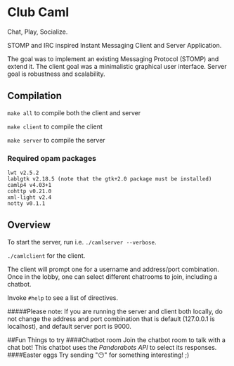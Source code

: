 # Club Caml

Chat, Play, Socialize.

STOMP and IRC inspired Instant Messaging Client and Server Application.

The goal was to implement an existing Messaging Protocol (STOMP) and extend it.
The client goal was a minimalistic graphical user interface. Server goal is
robustness and scalability.

## Compilation
`make all` to compile both the client and server

`make client` to compile the client

`make server` to compile the server

### Required opam packages

```
lwt v2.5.2
lablgtk v2.18.5 (note that the gtk+2.0 package must be installed)
camlp4 v4.03+1
cohttp v0.21.0
xml-light v2.4
notty v0.1.1
```

## Overview

To start the server, run i.e. `./camlserver --verbose`.

`./camlclient` for the client.

The client will prompt one for a username and address/port combination.
Once in the lobby, one can select different chatrooms to join, including a
chatbot.

Invoke `#help` to see a list of directives.

#####Please note:
If you are running the server and client both locally, do not change the
address and port combination that is default (127.0.0.1 is localhost), and
default server port is 9000.

##Fun Things to try
####Chatbot room
Join the chatbot room to talk with
a chat bot! This chatbot uses the
*Pandorabots API* to select its responses.
####Easter eggs
Try sending "😶" for something interesting! ;)
